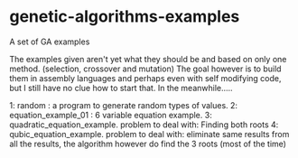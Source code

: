 # genetic-algorithms-examples
A set of GA examples

The examples given aren't yet what they should be and based on only one method. (selection, crossover and mutation)
The goal however is to build them in assembly languages and perhaps even with self modifying code, but I still have no clue how to start that.
In the meanwhile.....

1: random : a program to generate random types of values.
2: equation_example_01 : 6 variable equation example.
3: quadratic_equation_example.
    problem to deal with: Finding both roots
4: qubic_equation_example.
    problem to deal with: eliminate same results from all the results, the algorithm however do find the 3 roots (most of the time)